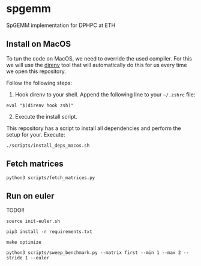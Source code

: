 # spgemm
SpGEMM implementation for DPHPC at ETH


## Install on MacOS

To tun the code on MacOS, we need to override the used compiler.
For this we will use the [direnv]() tool that will automatically do this for us every time we open this repository.

Follow the following steps:

1. Hook direnv to your shell. Append the following line to your `~/.zshrc` file:

```console
eval "$(direnv hook zsh)"
```

2. Execute the install script.

This repository has a script to install all dependencies and perform the setup for your. Execute:

```console
./scripts/install_deps_macos.sh
```

## Fetch matrices

```console
python3 scripts/fetch_matrices.py
```

## Run on euler

TODO!!

```console
source init-euler.sh
```

```console
pip3 install -r requirements.txt
```

```console
make optimize
```

```console
python3 scripts/sweep_benchmark.py --matrix first --min 1 --max 2 --stride 1 --euler
```